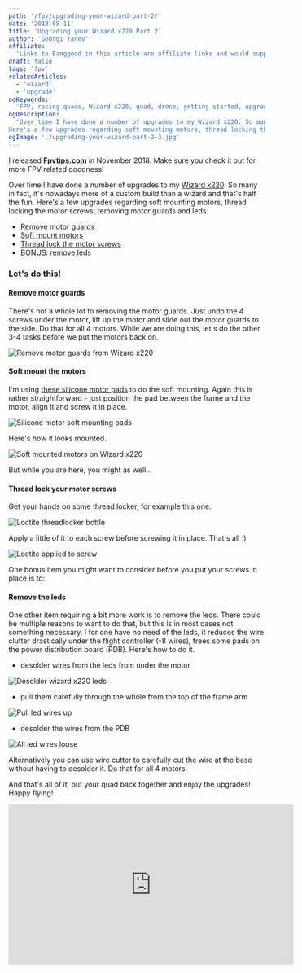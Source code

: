 ```yaml
---
path: '/fpv/upgrading-your-wizard-part-2/'
date: '2018-08-11'
title: 'Upgrading your Wizard x220 Part 2'
author: 'Georgi Yanev'
affiliate:
  'Links to Banggood in this article are affiliate links and would support the blog if used to make a purchase.'
draft: false
tags: 'fpv'
relatedArticles:
  - 'wizard'
  - 'upgrade'
ogKeywords:
  'FPV, racing quads, Wizard x220, quad, drone, getting started, upgrade wizard, cheap upgrades, soft mount, motor guards, threadlock, thread lock, remove leds'
ogDescription:
  "Over time I have done a number of upgrades to my Wizard x220. So many in fact, it's nowadays more of a custom build than a wizard and that's half the fun.
Here's a few upgrades regarding soft mounting motors, thread locking the motor screws, removing motor guards and leds."
ogImage: './upgrading-your-wizard-part-2-3.jpg'
---
```


<div class="article-update-notification">
  I released 
  <strong><a href="https://www.fpvtips.com">Fpvtips.com</a></strong> in November 2018. Make sure you check it out for more FPV related goodness!
</div>

Over time I have done a number of upgrades to my [Wizard x220][2]. So many in fact, it's nowadays more of a custom build than a wizard and that's half the fun.
Here's a few upgrades regarding soft mounting motors, thread locking the motor screws, removing motor guards and leds.

- [Remove motor guards](#remove-motor-guards)
- [Soft mount motors](#soft-mount-motors)
- [Thread lock the motor screws](#thread-lock)
- [BONUS: remove leds](#remove-leds)

### Let's do this!

#### <span id="remove-motor-guards" class="offset-top-nav">Remove motor guards</span>

There's not a whole lot to removing the motor guards. Just undo the 4 screws under the motor, lift up the motor and slide out the motor guards to the side. Do that for all 4 motors. While we are doing this, let's do the other 3-4 tasks before we put the motors back on.

![Remove motor guards from Wizard x220](upgrading-your-wizard-part-2-1.jpg)

#### <span id="soft-mount-motors" class="offset-top-nav">Soft mount the motors</span>

I'm using [these silicone motor pads][1] to do the soft mounting. Again this is rather straightforward - just position the pad between the frame and the motor, align it and screw it in place.

![Silicone motor soft mounting pads](upgrading-your-wizard-part-2-2.jpg)

Here's how it looks mounted.

![Soft mounted motors on Wizard x220](upgrading-your-wizard-part-2-3.jpg)

But while you are here, you might as well...

#### <span id="thread-lock" class="offset-top-nav">Thread lock your motor screws</span>

Get your hands on some thread locker, for example this one.

![Loctite threadlocker bottle](upgrading-your-wizard-part-2-4.jpg)

Apply a little of it to each screw before screwing it in place. That's all :)

![Loctite applied to screw](upgrading-your-wizard-part-2-5.jpg)

One bonus item you might want to consider before you put your screws in place is to:

#### <span id="remove-leds" class="offset-top-nav">Remove the leds</span>

One other item requiring a bit more work is to remove the leds. There could be multiple reasons to want to do that, but this is in most cases not something necessary. I for one have no need of the leds, it reduces the wire clutter drastically under the flight controller (-8 wires), frees some pads on the power distribution board (PDB). Here's how to do it.

- desolder wires from the leds from under the motor

![Desolder wizard x220 leds](upgrading-your-wizard-part-2-6.jpg)

- pull them carefully through the whole from the top of the frame arm

![Pull led wires up](upgrading-your-wizard-part-2-7.jpg)

- desolder the wires from the PDB

![All led wires loose](upgrading-your-wizard-part-2-8.jpg)

Alternatively you can use wire cutter to carefully cut the wire at the base without having to desolder it. Do that for all 4 motors

And that's all of it, put your quad back together and enjoy the upgrades! Happy flying!

<div style="text-align: center">
  <iframe width="560" height="315" src="https://www.youtube.com/embed/wZchH_Ccly8?rel=0" frameborder="0" allowfullscreen></iframe>
</div>

[0]: Linkslist
[1]: http://bit.ly/silicone-motor-pad
[2]: https://bit.ly/eachine-wizardx220
